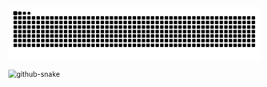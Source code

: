  ![Snake animation](https://github.com/GennaroCalandriello/GennaroCalandriello/blob/output/github-contribution-grid-snake.svg)
<picture>
  <source media="(prefers-color-scheme: dark)" srcset="github-snake-dark.svg" />
  
  <img alt="github-snake" src="github-snake.svg" />
</picture>

<!--
**GennaroCalandriello/GennaroCalandriello** is a ✨ _special_ ✨ repository because its `README.md` (this file) appears on your GitHub profile.

Here are some ideas to get you started:

- 🔭 I’m currently working on ...
- 🌱 I’m currently learning ...
- 👯 I’m looking to collaborate on ...
- 🤔 I’m looking for help with ...
- 💬 Ask me about ...
- 📫 How to reach me: ...
- 😄 Pronouns: ...
- ⚡ Fun fact: ...
-->
